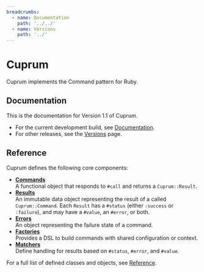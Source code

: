 ```yaml
---
breadcrumbs:
  - name: Documentation
    path: '../../'
  - name: Versions
    path: '../'
---
```


# Cuprum

Cuprum implements the Command pattern for Ruby.

## Documentation

This is the documentation for Version 1.1 of Cuprum.

- For the current development build, see [Documentation]({{site.baseurl}}/).
- For other releases, see the [Versions]({{site.baseurl}}/versions) page.

## Reference

Cuprum defines the following core components:

- **[Commands](./commands)**
  <br>
  A functional object that responds to `#call` and returns a `Cuprum::Result`.
- **[Results](./results)**
  <br>
  An immutable data object representing the result of a called `Cuprum::Command`. Each `Result` has a `#status` (either `:success` or `:failure`), and may have a `#value`, an `#error`, or both.
- **[Errors](./errors)**
  <br>
  An object representing the failure state of a command.
- **[Factories](./factories)**
  <br>
  Provides a DSL to build commands with shared configuration or context.
- **[Matchers](./matchers)**
  <br>
  Define handling for results based on `#status`, `#error`, and `#value`.

For a full list of defined classes and objects, see [Reference](./reference).
